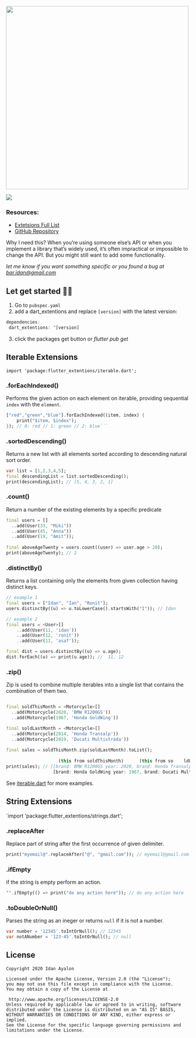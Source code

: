 
<img src="https://raw.githubusercontent.com/leisim/dartx/master/.github/logo.svg?sanitize=true" width="500px">  
  
[![](https://img.shields.io/badge/dart%20extensions-v0.0.01-green)](https://github.com/droididan/dart_extentions)  
  
### Resources:  
- [Extetsions Full List](https://pub.dev/documentation/dartx/latest/dartx/dartx-library.html)  
- [GitHub Repository](https://github.com/leisim/dartx)  
  
Why I need this? When you’re using someone else’s API or when you implement a library that’s widely used, it’s often impractical or impossible to change the API. But you might still want to add some functionality.  
  
  *let me know if you want something specific or you found a bug at bar.idan@gmail.com*  
## Let get started 💪🏻  
  
1. Go to `pubspec.yaml` 
2. add a dart_extentions and replace `[version]` with the latest version:  
  
```dart  
dependencies:  
 dart_extentions: ^[version]
 ```
  
3. click the packages get button or *flutter pub get*  

  
## Iterable Extensions
`import 'package:flutter_extentions/iterable.dart';`

### .forEachIndexed()
  Performs the given action on each element on iterable, providing sequential `index` with the `element`.
```dart
["red","green","blue"].forEachIndexed((item, index) { 
	print("$item, $index"); 
}); // 0: red // 1: green // 2: blue```  
```

### .sortedDescending()  
Returns a new list with all elements sorted according to descending natural sort order.
```dart  
var list = [1,2,3,4,5];  
final descendingList = list.sortedDescending();  
print(descendingList); // [5, 4, 3, 2, 1]
```  
  
### .count()  
 Return a number of the existing elements by a specific predicate
```dart  
final users = []  
  ..add(User(33, "Miki"))  
  ..add(User(45, "Anna"))  
  ..add(User(19, "Amit"));  
  
final aboveAgeTwenty = users.count((user) => user.age > 20);  
print(aboveAgeTwenty); // 2
```  
  
### .distinctBy()  
Returns a list containing only the elements from given collection having distinct keys.
```dart  
// example 1
final users = ["Idan", "Ian", "Ronit"];  
users.distinctBy((u) => u.toLowerCase().startsWith("I")); // Idan 

// example 2
final users = <User>[]
	..add(User(11, 'idan'))
	..add(User(12, 'ronit'))
	..add(User(11, 'asaf'));  

final dist = users.distinctBy((u) => u.age);    
dist.forEach((u) => print(u.age)); //  11, 12
```  
  
### .zip()  
Zip is used to combine multiple iterables into a single list that contains  the combination of them two.
```dart  

final soldThisMonth = <Motorcycle>[]  
  ..add(Motorcycle(2020, 'BMW R1200GS'))  
  ..add(Motorcycle(1967, 'Honda GoldWing'))  

final soldLastMonth = <Motorcycle>[]  
  ..add(Motorcycle(2014, 'Honda Transalp'))  
  ..add(Motorcycle(2019, 'Ducati Multistrada'))  
  
final sales = soldThisMonth.zip(soldLastMonth).toList();  
  
				    (this from soldThisMonth)      (this from so	ldLastMonth)
print(sales); // [[brand: BMW R1200GS year: 2020, brand: Honda Transalp year: 2014],
				  [brand: Honda GoldWing year: 1967, brand: Ducati Multistrada year: 2019]]
```  
  See [iterable.dart](https://github.com/droididan/dart_extentions/blob/master/lib/iterable.dart) for more  examples.  
  
## String  Extensions
`import 'package:flutter_extentions/strings.dart';
  
### .replaceAfter
Replace part of string after the first occurrence of given delimiter.
```dart  
print("myemail@".replaceAfter("@", "gmail.com")); // myemail@gmail.com 
```  
  
### .ifEmpty
if the string is empty perform an action.
```dart  
"".ifEmpty(() => print("do any action here")); // do any action here
```  
  
### .toDoubleOrNull()  
Parses the string as an ineger or returns `null` if it is not a number.  
```dart  
var number = '12345'.toIntOrNull(); // 12345  
var notANumber = '123-45'.toIntOrNull(); // null  
```  

  
  
## License  
```  
Copyright 2020 Idan Ayalon
  
Licensed under the Apache License, Version 2.0 (the "License");  
you may not use this file except in compliance with the License.  
You may obtain a copy of the License at  
  
 http://www.apache.org/licenses/LICENSE-2.0  
Unless required by applicable law or agreed to in writing, software  
distributed under the License is distributed on an "AS IS" BASIS,  
WITHOUT WARRANTIES OR CONDITIONS OF ANY KIND, either express or implied.  
See the License for the specific language governing permissions and  
limitations under the License.  
```